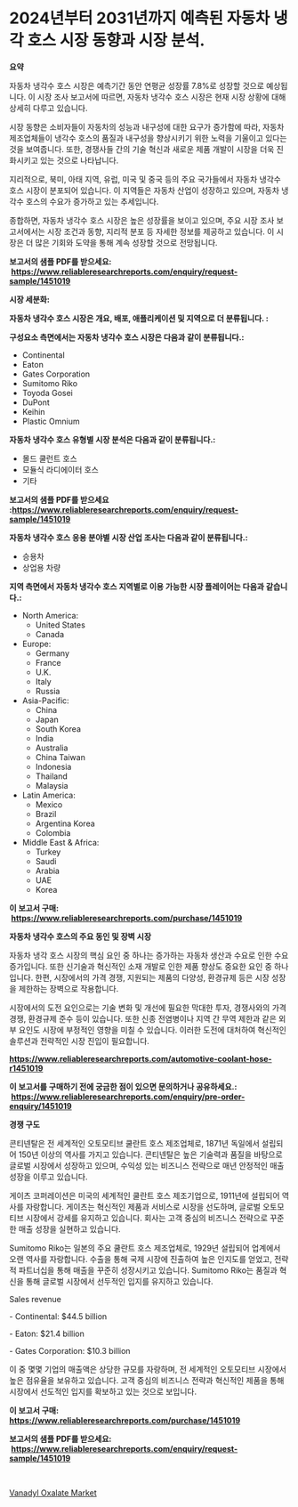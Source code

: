<p><h1>2024년부터 2031년까지 예측된 자동차 냉각 호스 시장 동향과 시장 분석.</h1></p><p><strong>요약</strong></p>
<p><p>자동차 냉각수 호스 시장은 예측기간 동안 연평균 성장률 7.8%로 성장할 것으로 예상됩니다. 이 시장 조사 보고서에 따르면, 자동차 냉각수 호스 시장은 현재 시장 상황에 대해 상세히 다루고 있습니다. </p><p>시장 동향은 소비자들이 자동차의 성능과 내구성에 대한 요구가 증가함에 따라, 자동차 제조업체들이 냉각수 호스의 품질과 내구성을 향상시키기 위한 노력을 기울이고 있다는 것을 보여줍니다. 또한, 경쟁사들 간의 기술 혁신과 새로운 제품 개발이 시장을 더욱 진화시키고 있는 것으로 나타납니다.</p><p>지리적으로, 북미, 아태 지역, 유럽, 미국 및 중국 등의 주요 국가들에서 자동차 냉각수 호스 시장이 분포되어 있습니다. 이 지역들은 자동차 산업이 성장하고 있으며, 자동차 냉각수 호스의 수요가 증가하고 있는 추세입니다.</p><p>종합하면, 자동차 냉각수 호스 시장은 높은 성장률을 보이고 있으며, 주요 시장 조사 보고서에서는 시장 조건과 동향, 지리적 분포 등 자세한 정보를 제공하고 있습니다. 이 시장은 더 많은 기회와 도약을 통해 계속 성장할 것으로 전망됩니다.</p></p>
<p><strong>보고서의 샘플 PDF를 받으세요: &nbsp;<a href="https://www.reliableresearchreports.com/enquiry/request-sample/1451019">https://www.reliableresearchreports.com/enquiry/request-sample/1451019</a></strong></p>
<p><strong>시장 세분화:</strong></p>
<p><strong> 자동차 냉각수 호스 시장은 개요, 배포, 애플리케이션 및 지역으로 더 분류됩니다. :</strong></p>
<p><strong>구성요소 측면에서는 자동차 냉각수 호스 시장은 다음과 같이 분류됩니다.:</strong></p>
<p><ul><li>Continental</li><li>Eaton</li><li>Gates Corporation</li><li>Sumitomo Riko</li><li>Toyoda Gosei</li><li>DuPont</li><li>Keihin</li><li>Plastic Omnium</li></ul></p>
<p><strong> 자동차 냉각수 호스 유형별 시장 분석은 다음과 같이 분류됩니다.:</strong></p>
<p><ul><li>몰드 쿨런트 호스</li><li>모듈식 라디에이터 호스</li><li>기타</li></ul></p>
<p><strong>보고서의 샘플 PDF를 받으세요 :<a href="https://www.reliableresearchreports.com/enquiry/request-sample/1451019">https://www.reliableresearchreports.com/enquiry/request-sample/1451019</a></strong></p>
<p><strong> 자동차 냉각수 호스 응용 분야별 시장 산업 조사는 다음과 같이 분류됩니다.:</strong></p>
<p><ul><li>승용차</li><li>상업용 차량</li></ul></p>
<p><strong>지역 측면에서 자동차 냉각수 호스 지역별로 이용 가능한 시장 플레이어는 다음과 같습니다.:</strong></p>
<p><ul>
    <li>
        North America:
        <ul>
            <li>United States</li>
            <li>Canada</li>
        </ul>
    </li>
    <li>
        Europe:
        <ul>
            <li>Germany</li>
            <li>France</li>
            <li>U.K.</li>
            <li>Italy</li>
            <li>Russia</li>
        </ul>
    </li>
    <li>
        Asia-Pacific:
        <ul>
            <li>China</li>
            <li>Japan</li>
            <li>South Korea</li>
            <li>India</li>
            <li>Australia</li>
            <li>China Taiwan</li>
            <li>Indonesia</li>
            <li>Thailand</li>
            <li>Malaysia</li>
        </ul>
    </li>
    <li>
        Latin America:
        <ul>
            <li>Mexico</li>
            <li>Brazil</li>
            <li>Argentina Korea</li>
            <li>Colombia</li>
        </ul>
    </li>
    <li>
        Middle East & Africa:
        <ul>
            <li>Turkey</li>
            <li>Saudi</li>
            <li>Arabia</li>
            <li>UAE</li>
            <li>Korea</li>
        </ul>
    </li>
    </ul></p>
<p><strong>이 보고서 구매: &nbsp;<a href="https://www.reliableresearchreports.com/purchase/1451019">https://www.reliableresearchreports.com/purchase/1451019</a></strong></p>
<p><strong>자동차 냉각수 호스의 주요 동인 및 장벽 시장</strong></p>
<p><p>자동차 냉각 호스 시장의 핵심 요인 중 하나는 증가하는 자동차 생산과 수요로 인한 수요 증가입니다. 또한 신기술과 혁신적인 소재 개발로 인한 제품 향상도 중요한 요인 중 하나입니다. 한편, 시장에서의 가격 경쟁, 지원되는 제품의 다양성, 환경규제 등은 시장 성장을 제한하는 장벽으로 작용합니다.</p><p>시장에서의 도전 요인으로는 기술 변화 및 개선에 필요한 막대한 투자, 경쟁사와의 가격 경쟁, 환경규제 준수 등이 있습니다. 또한 신종 전염병이나 지역 간 무역 제한과 같은 외부 요인도 시장에 부정적인 영향을 미칠 수 있습니다. 이러한 도전에 대처하여 혁신적인 솔루션과 전략적인 시장 진입이 필요합니다.</p></p>
<p><strong><a href="https://www.reliableresearchreports.com/automotive-coolant-hose-r1451019">https://www.reliableresearchreports.com/automotive-coolant-hose-r1451019</a></strong></p>
<p><strong>이 보고서를 구매하기 전에 궁금한 점이 있으면 문의하거나 공유하세요.: &nbsp;<a href="https://www.reliableresearchreports.com/enquiry/pre-order-enquiry/1451019">https://www.reliableresearchreports.com/enquiry/pre-order-enquiry/1451019</a></strong></p>
<p><strong>경쟁 구도</strong></p>
<p><p>콘티넨탈은 전 세계적인 오토모티브 쿨란트 호스 제조업체로, 1871년 독일에서 설립되어 150년 이상의 역사를 가지고 있습니다. 콘티넨탈은 높은 기술력과 품질을 바탕으로 글로벌 시장에서 성장하고 있으며, 수익성 있는 비즈니스 전략으로 매년 안정적인 매출 성장을 이루고 있습니다.</p><p>게이츠 코퍼레이션은 미국의 세계적인 쿨란트 호스 제조기업으로, 1911년에 설립되어 역사를 자랑합니다. 게이츠는 혁신적인 제품과 서비스로 시장을 선도하며, 글로벌 오토모티브 시장에서 강세를 유지하고 있습니다. 회사는 고객 중심의 비즈니스 전략으로 꾸준한 매출 성장을 실현하고 있습니다.</p><p>Sumitomo Riko는 일본의 주요 쿨란트 호스 제조업체로, 1929년 설립되어 업계에서 오랜 역사를 자랑합니다. 수출을 통해 국제 시장에 진출하여 높은 인지도를 얻었고, 전략적 파트너십을 통해 매출을 꾸준히 성장시키고 있습니다. Sumitomo Riko는 품질과 혁신을 통해 글로벌 시장에서 선두적인 입지를 유지하고 있습니다.</p><p>Sales revenue</p><p>- Continental: $44.5 billion</p><p>- Eaton: $21.4 billion</p><p>- Gates Corporation: $10.3 billion</p><p>이 중 몇몇 기업의 매출액은 상당한 규모를 자랑하며, 전 세계적인 오토모티브 시장에서 높은 점유율을 보유하고 있습니다. 고객 중심의 비즈니스 전략과 혁신적인 제품을 통해 시장에서 선도적인 입지를 확보하고 있는 것으로 보입니다.</p></p>
<p><strong>이 보고서 구매: &nbsp; <a href="https://www.reliableresearchreports.com/purchase/1451019">https://www.reliableresearchreports.com/purchase/1451019</a></strong></p>
<p><strong>보고서의 샘플 PDF를 받으세요: &nbsp;<a href="https://www.reliableresearchreports.com/enquiry/request-sample/1451019">https://www.reliableresearchreports.com/enquiry/request-sample/1451019</a></strong><strong></strong></p>
<p>&nbsp;</p>
<p><p><a href="https://noble-drawer-34c.notion.site/Vanadyl-Oxalate-Market-Size-Growing-and-Forecasted-for-period-from-2024-2031-and-provides-complete-f76b5650a26e45a8ba1d92ba202087cf">Vanadyl Oxalate Market</a></p></p>